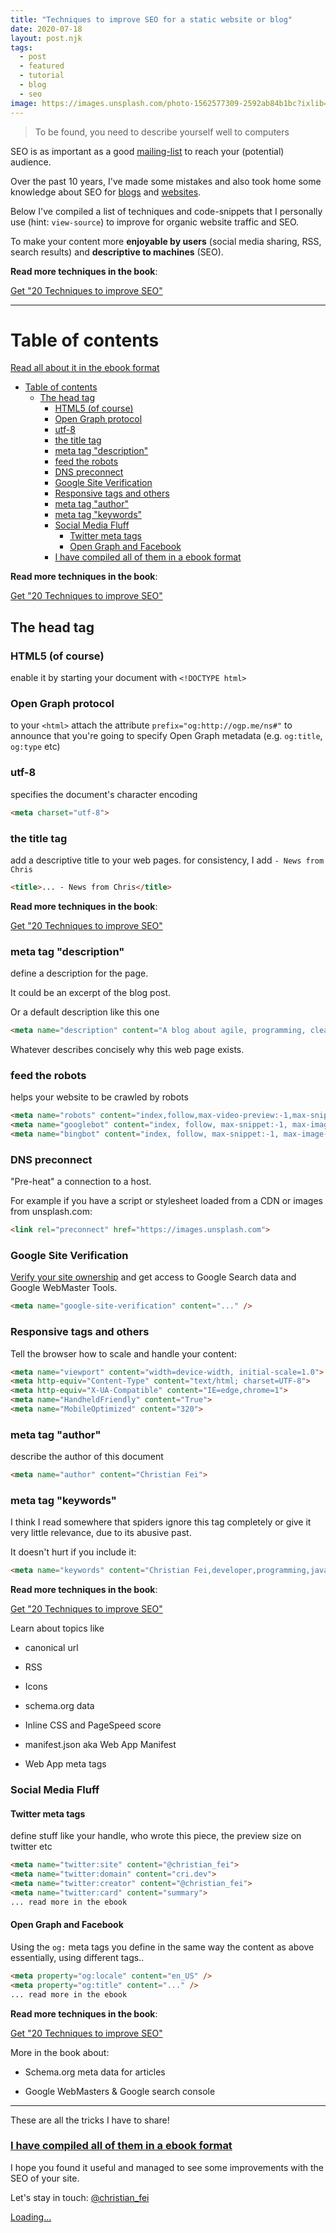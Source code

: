 ```yaml
---
title: "Techniques to improve SEO for a static website or blog"
date: 2020-07-18
layout: post.njk
tags:
  - post
  - featured
  - tutorial
  - blog
  - seo
image: https://images.unsplash.com/photo-1562577309-2592ab84b1bc?ixlib=rb-1.2.1&ixid=eyJhcHBfaWQiOjEyMDd9&auto=format&fit=crop&w=600&q=80
---
```


> To be found, you need to describe yourself well to computers

SEO is as important as a good [mailing-list](/subscribe/) to reach your (potential) audience.

Over the past 10 years, I've made some mistakes and also took home some knowledge about SEO for [blogs](https://github.com/christian-fei/christian-fei.github.io) and [websites](https://productlistings.app/).

Below I've compiled a list of techniques and code-snippets that I personally use (hint: `view-source`) to improve for organic website traffic and SEO.

To make your content more **enjoyable by users** (social media sharing, RSS, search results) and **descriptive to machines** (SEO).

**Read more techniques in the book**:

<a class="gumroad-button" href="https://gum.co/yUhsLz" target="_blank">Get "20 Techniques to improve SEO"</a>

---

# Table of contents

[Read all about it in the ebook format](https://gumroad.com/products/yUhsLz)

- [Table of contents](#table-of-contents)
  - [The head tag](#the-head-tag)
    - [HTML5 (of course)](#html5-of-course)
    - [Open Graph protocol](#open-graph-protocol)
    - [utf-8](#utf-8)
    - [the title tag](#the-title-tag)
    - [meta tag "description"](#meta-tag-description)
    - [feed the robots](#feed-the-robots)
    - [DNS preconnect](#dns-preconnect)
    - [Google Site Verification](#google-site-verification)
    - [Responsive tags and others](#responsive-tags-and-others)
    - [meta tag "author"](#meta-tag-author)
    - [meta tag "keywords"](#meta-tag-keywords)
    - [Social Media Fluff](#social-media-fluff)
      - [Twitter meta tags](#twitter-meta-tags)
      - [Open Graph and Facebook](#open-graph-and-facebook)
    - [I have compiled all of them in a ebook format](#i-have-compiled-all-of-them-in-a-ebook-format)

**Read more techniques in the book**:

<a class="gumroad-button" href="https://gum.co/yUhsLz" target="_blank">Get "20 Techniques to improve SEO"</a>

## The head tag

### HTML5 (of course)

enable it by starting your document with `<!DOCTYPE html>`

### Open Graph protocol

to your `<html>` attach the attribute `prefix="og:http://ogp.me/ns#"` to announce that you're going to specify Open Graph metadata (e.g. `og:title`, `og:type` etc)

### utf-8

specifies the document's character encoding

```html
<meta charset="utf-8">
```

### the title tag

add a descriptive title to your web pages. for consistency, I add `- News from Chris`

```html
<title>... - News from Chris</title>
```

**Read more techniques in the book**:

<a class="gumroad-button" href="https://gum.co/yUhsLz" target="_blank">Get "20 Techniques to improve SEO"</a>


### meta tag "description"

define a description for the page.

It could be an excerpt of the blog post.

Or a default description like this one

```html
<meta name="description" content="A blog about agile, programming, clean code, testing, javascript">
```

Whatever describes concisely why this web page exists.

### feed the robots

helps your website to be crawled by robots

```html
<meta name="robots" content="index,follow,max-video-preview:-1,max-snippet:-1,max-image-preview:large, max-video-preview:-1, max-video-preview:-1">
<meta name="googlebot" content="index, follow, max-snippet:-1, max-image-preview:large, max-video-preview:-1" />
<meta name="bingbot" content="index, follow, max-snippet:-1, max-image-preview:large, max-video-preview:-1" />
```


### DNS preconnect

"Pre-heat" a connection to a host.

For example if you have a script or stylesheet loaded from a CDN or images from unsplash.com:

```html
<link rel="preconnect" href="https://images.unsplash.com">
```

### Google Site Verification

[Verify your site ownership](https://support.google.com/webmasters/answer/9008080?hl=en) and get access to Google Search data and Google WebMaster Tools.


```html
<meta name="google-site-verification" content="..." />
```


### Responsive tags and others

Tell the browser how to scale and handle your content:

```html
<meta name="viewport" content="width=device-width, initial-scale=1.0">
<meta http-equiv="Content-Type" content="text/html; charset=UTF-8">
<meta http-equiv="X-UA-Compatible" content="IE=edge,chrome=1">
<meta name="HandheldFriendly" content="True">
<meta name="MobileOptimized" content="320">
```

### meta tag "author"

describe the author of this document

```html
<meta name="author" content="Christian Fei">
```

### meta tag "keywords"

I think I read somewhere that spiders ignore this tag completely or give it very little relevance, due to its abusive past.

It doesn't hurt if you include it:

```html
<meta name="keywords" content="Christian Fei,developer,programming,javascript,full-stack" />
```

**Read more techniques in the book**:

<a class="gumroad-button" href="https://gum.co/yUhsLz" target="_blank">Get "20 Techniques to improve SEO"</a>

Learn about topics like

- canonical url

- RSS

- Icons

- schema.org data

- Inline CSS and PageSpeed score

- manifest.json aka Web App Manifest

- Web App meta tags


### Social Media Fluff

#### Twitter meta tags

define stuff like your handle, who wrote this piece, the preview size on twitter etc

```html
<meta name="twitter:site" content="@christian_fei">
<meta name="twitter:domain" content="cri.dev">
<meta name="twitter:creator" content="@christian_fei">
<meta name="twitter:card" content="summary">
... read more in the ebook
```

#### Open Graph and Facebook

Using the `og:` meta tags you define in the same way the content as above essentially, using different tags..

```html
<meta property="og:locale" content="en_US" />
<meta property="og:title" content="..." />
... read more in the ebook
```

**Read more techniques in the book**:

<a class="gumroad-button" href="https://gum.co/yUhsLz" target="_blank">Get "20 Techniques to improve SEO"</a>

More in the book about:

- Schema.org meta data for articles

- Google WebMasters & Google search console

---

These are all the tricks I have to share!


### [I have compiled all of them in a ebook format](https://gumroad.com/products/yUhsLz)

I hope you found it useful and managed to see some improvements with the SEO of your site.

Let's stay in touch: [@christian_fei](https://twitter.com/christian_fei)

<script src="https://gumroad.com/js/gumroad-embed.js"></script>
<div class="gumroad-product-embed" data-gumroad-product-id="yUhsLz"><a href="https://gumroad.com/l/yUhsLz">Loading...</a></div>

<script src="https://gumroad.com/js/gumroad.js"></script>
